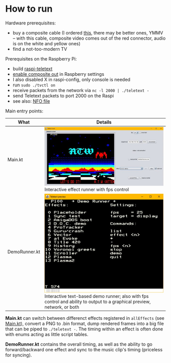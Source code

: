 # How to run



Hardware prerequisites:
* buy a composite cable (I ordered [this](https://amzn.eu/7PVb49u), there may be better ones, YMMV – with this cable, composite
  video comes out of the red connector, audio is on the white and yellow ones)
* find a not-too-modern TV

Prerequisites on the Raspberry Pi:
* build [raspi-teletext](https://github.com/ali1234/raspi-teletext)
* [enable composite out](https://mlagerberg.gitbooks.io/raspberry-pi/content/3.5-analog-video-output.html) in Raspberry settings
* I also disabled X in raspi-config, only console is needed
* run `sudo ./tvctl on`
* receive packets from the network via `nc -l 2000 | ./teletext -`
* send Teletext packets to port 2000 on the Raspi
* see also: [NFO file](420-years-of-teletext.nfo)

Main entry points:

| What | Details |
|------|---------|
| Main.kt | ![Main UI](../gfx/mainkt.jpg) Interactive effect runner with fps control |
| DemoRunner.kt | ![Demo Runner](../gfx/demorunnerkt.jpg) Interactive text-based demo runner; also with fps control and ability to output to a graphical preview, network, or both |

**Main.kt** can switch between differenct effects registered in `allEffects` (see [Main.kt](src/Main.kt)), convert a PNG to .bin format, dump rendered frames into a big file that can be piped to `./teletext -`.
The timing within an effect is often done with enums acting as little script tables.

**DemoRunner.kt** contains the overall timing, as well as the ability to go forward/backward one effect and
sync to the music clip's timing (priceless for syncing).
